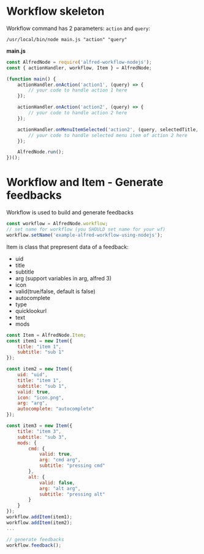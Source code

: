 # Workflow skeleton

Workflow command has 2 parameters: `action` and `query`:
```shell
/usr/local/bin/node main.js "action" "query"
```

**main.js**
```js
const AlfredNode = require('alfred-workflow-nodejs');
const { actionHandler, workflow, Item } = AlfredNode;

(function main() {
    actionHandler.onAction('action1', (query) => {
        // your code to handle action 1 here
    });

    actionHandler.onAction('action2', (query) => {
        // your code to handle action 2 here
    });

    actionHandler.onMenuItemSelected('action2', (query, selectedTitle, selectedData) => {
        // your code to handle selected menu item of action 2 here
    });

    AlfredNode.run();
})();
```


# Workflow and Item - Generate feedbacks

Workflow is used to build and generate feedbacks

```js
const workflow = AlfredNode.workflow;
// set name for workflow (you SHOULD set name for your wf)
workflow.setName('example-alfred-workflow-using-nodejs');
```

Item is class that prepresent data of a feedback:
* uid
* title
* subtitle
* arg (support variables in arg, alfred 3)
* icon
* valid(true/false, default is false)
* autocomplete
* type
* quicklookurl
* text
* mods

```js
const Item = AlfredNode.Item;
const item1 = new Item({
    title: "item 1",
    subtitle: "sub 1"
});

const item2 = new Item({
    uid: "uid",
    title: "item 1",
    subtitle: "sub 1",
    valid: true,
    icon: "icon.png",
    arg: "arg",
    autocomplete: "autocomplete"
});

const item3 = new Item({
    title: "item 3",
    subtitle: "sub 3",
    mods: {
        cmd: {
            valid: true,
            arg: "cmd arg",
            subtitle: "pressing cmd"
        },
        alt: {
            valid: false,
            arg: "alt arg",
            subtitle: "pressing alt"
        }
    }
});
workflow.addItem(item1);
workflow.addItem(item2);
...

// generate feedbacks
workflow.feedback();
```